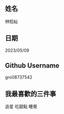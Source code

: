 姓名
----
林稔紜

日期
----
2023/05/09

Github Username
---------------
gro08737542

我最喜歡的三件事
---------------
追星 吃甜點 睡覺